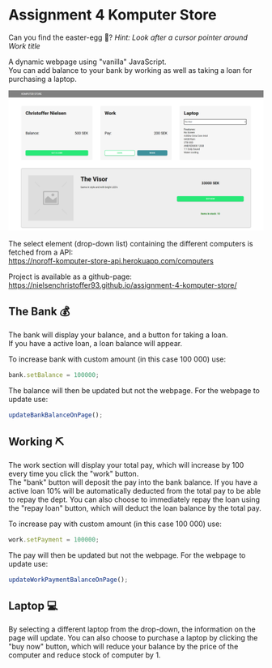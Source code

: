# Assignment 4 Komputer Store

Can you find the easter-egg 🥚? *Hint: Look after a cursor pointer around Work title*

A dynamic webpage using "vanilla" JavaScript.  
You can add balance to your bank by working as well as taking a loan for purchasing a laptop.

![Komputer-Store.png](/komputer-store.png)

The select element (drop-down list) containing the different computers is fetched from a API:  
https://noroff-komputer-store-api.herokuapp.com/computers

Project is available as a github-page:  
https://nielsenchristoffer93.github.io/assignment-4-komputer-store/

## The Bank 💰

The bank will display your balance, and a button for taking a loan.  
If you have a active loan, a loan balance will appear.

To increase bank with custom amount (in this case 100 000) use:  

```javascript
bank.setBalance = 100000;
```

The balance will then be updated but not the webpage. For the webpage to update use:

```javascript
updateBankBalanceOnPage();
```

## Working ⛏

The work section will display your total pay, which will increase by 100 every time you click the "work" button.  
The "bank" button will deposit the pay into the bank balance. If you have a active loan 10% will be automatically deducted from the total pay to be able to repay the dept. You can also choose to immediately repay the loan using the "repay loan" button, which will deduct the loan balance by the total pay.

To increase pay with custom amount (in this case 100 000) use:  

```javascript
work.setPayment = 100000;
```

The pay will then be updated but not the webpage. For the webpage to update use:

```javascript
updateWorkPaymentBalanceOnPage();
```

## Laptop 💻

By selecting a different laptop from the drop-down, the information on the page will update.
You can also choose to purchase a laptop by clicking the "buy now" button, which will reduce your balance by the price of the computer and reduce stock of computer by 1.

